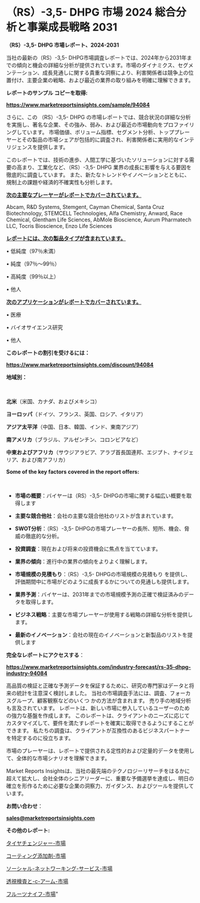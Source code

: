 # （RS）-3,5- DHPG 市場 2024 総合分析と事業成長戦略 2031

<strong>（RS）-3,5- DHPG 市場レポート、2024-2031</strong>

当社の最新の（RS）-3,5- DHPG市場調査レポートでは、2024年から2031年までの傾向と機会の詳細な分析が提供されています。市場のダイナミクス、セグメンテーション、成長見通しに関する貴重な洞察により、利害関係者は競争上の位置付け、主要企業の戦略、および最近の業界の取り組みを明確に理解できます。



<strong>レポートのサンプル コピーを取得:</strong> <a href=https://www.marketreportsinsights.com/sample/94084>

<strong><u>https://www.marketreportsinsights.com/sample/94084</u></strong></a>

さらに、この （RS）-3,5- DHPG の市場レポートでは、競合状況の詳細な分析を実施し、著名な企業、その強み、弱み、および最近の市場動向をプロファイリングしています。 市場価値、ボリューム指標、セグメント分析、トッププレーヤーとその製品の市場シェアが包括的に調査され、利害関係者に実用的なインテリジェンスを提供します。

このレポートでは、技術の進歩、人間工学に基づいたソリューションに対する需要の高まり、工業化など、（RS）-3,5- DHPG 業界の成長に影響を与える要因を徹底的に調査しています。 また、新たなトレンドやイノベーションとともに、規制上の課題や経済的不確実性も分析します。



<strong><u>次の主要なプレーヤーがレポートでカバーされています。</u></strong>

Abcam, R&D Systems, Stemgent, Cayman Chemical, Santa Cruz Biotechnology, STEMCELL Technologies, Alfa Chemistry, Anward, Race Chemical, Glentham Life Sciences, AbMole Bioscience, Aurum Pharmatech LLC, Tocris Bioscience, Enzo Life Sciences



<strong><u><b>レポートには、次の製品タイプが含まれています。</b></u></strong>

• 低純度（97％未満）

• 純度（97％〜99％）

• 高純度（99％以上）

• 他人



<strong><u><b>次のアプリケーションがレポートでカバーされています。</b></u></strong>

• 医療

• バイオサイエンス研究

• 他人



<strong><b>このレポートの割引を受けるには：</b></strong>

<a href=https://www.marketreportsinsights.com/discount/94084>

<strong><u>https://www.marketreportsinsights.com/discount/94084</u></strong></a>



<strong>地域別：</strong>

<strong> </strong>



<strong>北米</strong>（米国、カナダ、およびメキシコ）



<strong>ヨーロッパ</strong>（ドイツ、フランス、英国、ロシア、イタリア）



<strong>アジア太平洋</strong>（中国、日本、韓国、インド、東南アジア）



<strong>南アメリカ</strong>（ブラジル、アルゼンチン、コロンビアなど）



<strong>中東およびアフリカ</strong>（サウジアラビア、アラブ首長国連邦、エジプト、ナイジェリア、および南アフリカ）



<strong>Some of the key factors covered in the report offers:</strong>

<strong> </strong>
<ul>
  <li>

<strong>市場の概要</strong>：バイヤーは（RS）-3,5- DHPGの市場に関する幅広い概要を取得します</li>
  <li>

<strong>主要な競合他社</strong>：会社の主要な競合他社のリストが含まれています。</li>
  <li>

<strong>SWOT分析</strong>：（RS）-3,5- DHPGの市場プレーヤーの長所、短所、機会、脅威の徹底的な分析。</li>
  <li>

<strong>投資調査</strong>：現在および将来の投資機会に焦点を当てています。</li>
  <li>

<strong>業界の傾向</strong>：進行中の業界の傾向をよりよく理解します。</li>
  <li>

<strong>市場規模の見積もり</strong>：（RS）-3,5- DHPGの市場規模の見積もり を提供し、評価期間中に市場がどのように成長するかについての見通しも提供します。</li>
  <li>

<strong>業界予測</strong>：バイヤーは、2031年までの市場規模予測の正確で検証済みのデータを取得します。</li>
  <li>

<strong>ビジネス戦略</strong>：主要な市場プレーヤーが使用する戦略の詳細な分析を提供します。</li>
  <li>

<strong>最新のイノベーション</strong>：会社の現在のイノベーションと新製品のリストを提供します</li>
</ul>


<strong>完全なレポートにアクセスする</strong>：

<a href=https://www.marketreportsinsights.com/industry-forecast/rs-35-dhpg-industry-94084>

<strong><u>https://www.marketreportsinsights.com/industry-forecast/rs-35-dhpg-industry-94084</u></strong></a>

高品質の検証と正確な予測データを保証するために、研究の専門家はデータと将来の統計を注意深く検討しました。 当社の市場調査手法には、調査、フォーカスグループ、顧客観察などのいくつ かの方法が含まれます。 売り手の地域分析も言及されています。 レポートは、新しい市場に参入しているユーザーのための強力な基盤を作成します。 このレポートは、クライアントのニーズに応じてカスタマイズして、要件を満たすレポートを確実に取得できるようにすることができます。 私たちの調査は、クライアントが互換性のあるビジネスパートナーを特定するのに役立ちます。

市場のプレーヤーは、レポートで提供される定性的および定量的データを使用して、全体的な市場シナリオを理解できます。

Market Reports Insightsは、当社の最先端のテクノロジーリサーチをはるかに超えて拡大し、会社全体のシニアリーダーに、重要な予備選挙を達成し、明日の確立を形作るために必要な企業の洞察力、ガイダンス、およびツールを提供しています。



<strong><b>お問い合わせ</b></strong>：

<a href=mailto:sales@marketreportsinsights.com>

<strong><u>sales@marketreportsinsights.com</u></strong></a>



<strong>その他のレポート:</strong>

<a href=https://www.linkedin.com/pulse/タイヤチェンジャー-市場-2023-最新の-cagr-および成長分析-2030-trend-titans-360-analysis-pteqf/>タイヤチェンジャー-市場</a>

<a href=https://www.linkedin.com/pulse/コーティング添加剤-市場-2023-推進要因と成長機会-2030-analytics-achievers-24-analysis-hyi4f/>コーティング添加剤-市場</a>

<a href=https://www.linkedin.com/pulse/ソーシャル-ネットワーキング-サービス-市場-2023-年のダイナミクスとビジネストレンド-4aamf/>ソーシャル-ネットワーキング-サービス-市場</a>

<a href=https://www.linkedin.com/pulse/透視検査と-c-アーム-市場-2023-推進要因と成長機会-2030-vityf/>透視検査と-c-アーム-市場</a>

<a href=https://www.linkedin.com/pulse/フルーツナイフ-市場-2023-swot-分析と最新イノベーション-2030-zhn3f/>フルーツナイフ-市場</a>"
